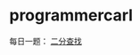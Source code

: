 # programmercarl

每日一题：
[二分查找](https://leetcode.cn/problems/binary-search/solutions/2716192/da-qia-1-by-angry-easleyxq3-e59y/)
